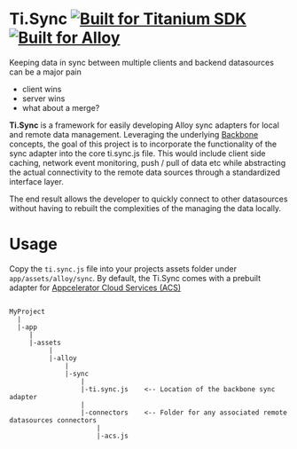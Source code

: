 

[ti-badge]: http://www-static.appcelerator.com/badges/titanium-git-badge-sq.png
[alloy-badge]:http://www-static.appcelerator.com/badges/alloy-git-badge-sq.png
[alloy]:http://www.appcelerator.com/alloy/
[ti]: http://www.appcelerator.com/titanium/
[gittio-badge]: http://gitt.io/badge.png
[gittio-page]: http://gitt.io/component/it.smc.navitems

Ti.Sync [![Built for Titanium SDK][ti-badge]][ti] [![Built for Alloy][alloy-badge]][alloy] 
=======

Keeping data in sync between multiple clients and backend datasources can be a major pain

* client wins
* server wins
* what about a merge?

**Ti.Sync** is a framework for easily developing Alloy sync adapters for local and remote data management. Leveraging the underlying [Backbone](http://www.backbonejs.org) concepts, the goal of this project is to incorporate the functionality of the sync adapter into the core ti.sync.js file. This would include client side caching, network event monitoring, push / pull of data etc while abstracting the actual connectivity to the remote data sources through a standardized interface layer.

The end result allows the developer to quickly connect to other datasources without having to rebuilt the complexities of the managing the data locally.



Usage
=====

Copy the `ti.sync.js` file into your projects assets folder under `app/assets/alloy/sync`. By default, the Ti.Sync comes with a prebuilt adapter for [Appcelerator Cloud Services (ACS)](http://docs.appcelerator.com/cloud/latest/)

~~~

MyProject
  |
  |-app
     |
     |-assets
          |
          |-alloy
              |
              |-sync
                  |
                  |-ti.sync.js    <-- Location of the backbone sync adapter
                  |
                  |-connectors    <-- Folder for any associated remote datasources connectors
                      |
                      |-acs.js

~~~




